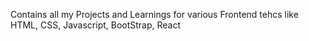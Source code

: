 Contains all my Projects and Learnings for various Frontend tehcs like HTML, CSS, Javascript, BootStrap, React
